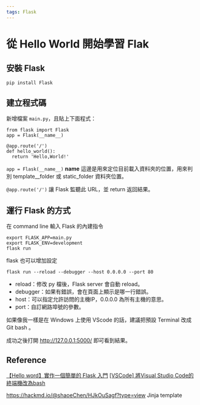 ```yaml
---
tags: Flask
---
```

從 Hello World 開始學習 Flak
===
## 安裝 Flask
`pip install Flask`
## 建立程式碼
新增檔案 `main.py`，且貼上下面程式：

```python=
from flask import Flask
app = Flask(__name__)

@app.route('/')
def hello_world():
  return 'Hello,World!'
```

`app = Flask(__name__)`
__name__ 這邊是用來定位目前載入資料夾的位置，用來判別 template__folder 或 static_folder 資料夾位置。

`@app.route('/')`
讓 Flask 監聽此 URL，並 return 返回結果。

## 運行 Flask 的方式
在 command line 輸入 Flask 的內建指令
```
export FLASK_APP=main.py
export FLASK_ENV=development
flask run
```
flask 也可以增加設定
```
flask run --reload --debugger --host 0.0.0.0 --port 80
```
* reload：修改 py 檔後，Flask server 會自動 reload。
* debugger：如果有錯誤，會在頁面上顯示是哪一行錯誤。
* host：可以指定允許訪問的主機IP，0.0.0.0 為所有主機的意思。
* port：自訂網路埠號的參數。

如果像我一樣是在 Windows 上使用 VScode 的話，建議把預設 Terminal 改成 Git bash 。

成功之後打開 http://127.0.0.1:5000/ 即可看到結果。

## Reference
[【Hello word】實作一個簡單的 Flask 入門](https://www.maxlist.xyz/2020/04/30/flask-helloworld/)
[[VSCode] 將Visual Studio Code的終端機改為bash](https://dotblogs.com.tw/tom5707/2017/03/02/165726)

https://hackmd.io/@shaoeChen/HJkOuSagf?type=view
Jinja template